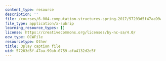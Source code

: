 ```yaml
---
content_type: resource
description: ''
file: /courses/6-004-computation-structures-spring-2017/57203d5f47aa99ab0759afa4132d2c5f_QBcQJdJk9r8.srt
file_type: application/x-subrip
learning_resource_types: []
license: https://creativecommons.org/licenses/by-nc-sa/4.0/
ocw_type: OCWFile
resourcetype: Other
title: 3play caption file
uid: 57203d5f-47aa-99ab-0759-afa4132d2c5f
---
```

